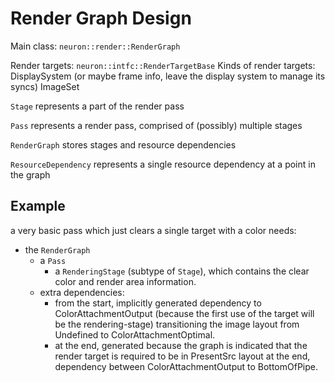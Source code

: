 # Render Graph Design


Main class: `neuron::render::RenderGraph`

Render targets: `neuron::intfc::RenderTargetBase`
Kinds of render targets:
    DisplaySystem (or maybe frame info, leave the display system to manage its syncs)
    ImageSet


`Stage` represents a part of the render pass

`Pass` represents a render pass, comprised of (possibly) multiple stages

`RenderGraph` stores stages and resource dependencies

`ResourceDependency` represents a single resource dependency at a point in the graph



## Example

a very basic pass which just clears a single target with a color needs:
- the `RenderGraph`
  - a `Pass`
    - a `RenderingStage` (subtype of `Stage`), which contains the clear color and render area information.
  - extra dependencies:
    - from the start, implicitly generated dependency to ColorAttachmentOutput (because the first use of the target will be the rendering-stage) transitioning the image layout from Undefined to ColorAttachmentOptimal.
    - at the end, generated because the graph is indicated that the render target is required to be in PresentSrc layout at the end, dependency between ColorAttachmentOutput to BottomOfPipe.
